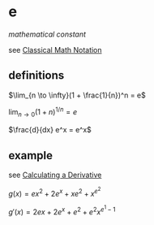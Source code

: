# e

*mathematical constant*

see [Classical Math Notation](Classical%20Math%20Notation%20eb53679093ce497baa118d7bfde14d6c.md)

## definitions

$\lim_{n \to \infty}(1 + \frac{1}{n})^n = e$

$\lim_{n \to 0}(1 + n)^{1 / n} = e$

$\frac{d}{dx} e^x = e^x$

## example

see [Calculating a Derivative](Calculating%20a%20Derivative%208ee8cca8aa8f46749f2d88c898b8466d.md) 

$g(x) = ex^2 + 2e^x + xe^2 + x^{e^2}$

$g'(x) = 2ex + 2e^x + e^2 + e^2x^{e^1 - 1}$